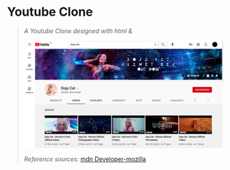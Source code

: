 # Youtube Clone

> _A Youtube Clone designed with html &_
>
> ![Final Result](./images/youtubeclone.png)
>
> _Reference sources:_ [mdn Developer-mozilla](https://developer.mozilla.org/)
